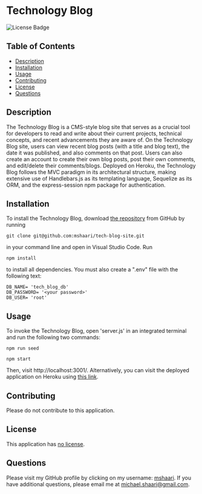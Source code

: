 # Technology Blog
  
![License Badge](https://img.shields.io/badge/license-no%20license-blue)

## Table of Contents
* [Description](#description)
* [Installation](#installation)
* [Usage](#usage)
* [Contributing](#contributing)
* [License](#license)
* [Questions](#questions)

## Description
The Technology Blog is a CMS-style blog site that serves as a crucial tool for developers to read and write about their current projects, technical concepts, and recent advancements they are aware of. On the Technology Blog site, users can view recent blog posts (with a title and blog text), the date it was published, and also comments on that post. Users can also create an account to create their own blog posts, post their own comments, and edit/delete their comments/blogs. Deployed on Heroku, the Technology Blog follows the MVC paradigm in its architectural structure, making extensive use of Handlebars.js as its templating language, Sequelize as its ORM, and the express-session npm package for authentication. 

## Installation
To install the Technology Blog, download [the repository](https://github.com/mshaari/tech-blog-site) from GitHub by running
```
git clone git@github.com:mshaari/tech-blog-site.git
```
in your command line and open in Visual Studio Code. Run 
 
```
npm install
``` 
 
to install all dependencies. You must also create a ".env" file with the following text:

```
DB_NAME= 'tech_blog_db'
DB_PASSWORD= '<your password>'
DB_USER= 'root'
```

## Usage
To invoke the Technology Blog, open 'server.js' in an integrated terminal and run the following two commands:
```
npm run seed

npm start
``` 
Then, visit http://localhost:3001/. Alternatively, you can visit the deployed application on Heroku using [this link](https://warm-basin-90842.herokuapp.com/).

## Contributing
Please do not contribute to this application.

## License
This application has [no license](https://choosealicense.com/no-permission).

## Questions
Please visit my GitHub profile by clicking on my username: [mshaari](https://github.com/mshaari). If you have additional questions, please email me at michael.shaari@gmail.com.